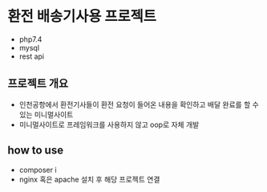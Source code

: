 # 환전 배송기사용 프로젝트
- php7.4
- mysql
- rest api

## 프로젝트 개요
- 인천공항에서 환전기사들이 환전 요청이 들어온 내용을 확인하고 배달 완료를 할 수 있는 미니멀사이트
- 미니멀사이트로 프레임워크를 사용하지 않고 oop로 자체 개발

## how to use
- composer i
- nginx 혹은 apache 설치 후 해당 프로젝트 연결
